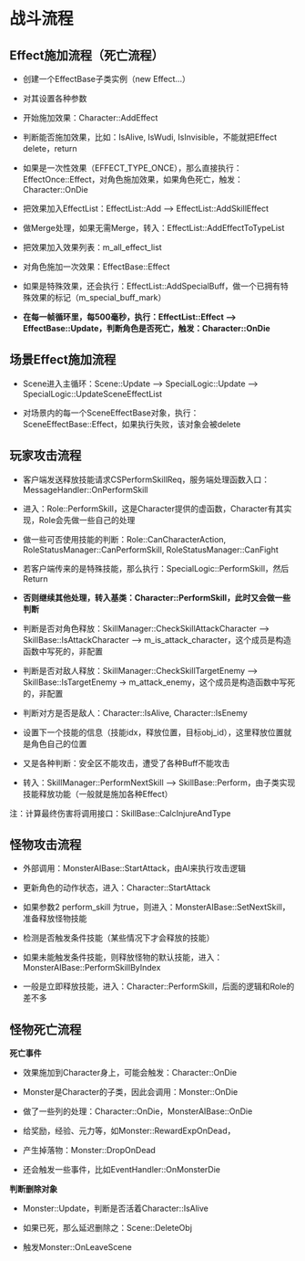 # 战斗流程

## Effect施加流程（死亡流程）

- 创建一个EffectBase子类实例（new Effect...）

- 对其设置各种参数

- 开始施加效果：Character::AddEffect

- 判断能否施加效果，比如：IsAlive, IsWudi, IsInvisible，不能就把Effect delete，return

- 如果是一次性效果（EFFECT_TYPE_ONCE），那么直接执行：EffectOnce::Effect，对角色施加效果，如果角色死亡，触发：Character::OnDie

- 把效果加入EffectList：EffectList::Add --> EffectList::AddSkillEffect

- 做Merge处理，如果无需Merge，转入：EffectList::AddEffectToTypeList

- 把效果加入效果列表：m_all_effect_list

- 对角色施加一次效果：EffectBase::Effect

- 如果是特殊效果，还会执行：EffectList::AddSpecialBuff，做一个已拥有特殊效果的标记（m_special_buff_mark）

- **在每一帧循环里，每500毫秒，执行：EffectList::Effect --> EffectBase::Update，判断角色是否死亡，触发：Character::OnDie**

## 场景Effect施加流程

- Scene进入主循环：Scene::Update --> SpecialLogic::Update --> SpecialLogic::UpdateSceneEffectList

- 对场景内的每一个SceneEffectBase对象，执行：SceneEffectBase::Effect，如果执行失败，该对象会被delete

## 玩家攻击流程

- 客户端发送释放技能请求CSPerformSkillReq，服务端处理函数入口：MessageHandler::OnPerformSkill

- 进入：Role::PerformSkill，这是Character提供的虚函数，Character有其实现，Role会先做一些自己的处理

- 做一些可否使用技能的判断：Role::CanCharacterAction, RoleStatusManager::CanPerformSkill, RoleStatusManager::CanFight

- 若客户端传来的是特殊技能，那么执行：SpecialLogic::PerformSkill，然后Return

- **否则继续其他处理，转入基类：Character::PerformSkill，此时又会做一些判断**

- 判断是否对角色释放：SkillManager::CheckSkillAttackCharacter --> SkillBase::IsAttackCharacter --> m_is_attack_character，这个成员是构造函数中写死的，非配置

- 判断是否对敌人释放：SkillManager::CheckSkillTargetEnemy --> SkillBase::IsTargetEnemy -> m_attack_enemy，这个成员是构造函数中写死的，非配置

- 判断对方是否是敌人：Character::IsAlive, Character::IsEnemy

- 设置下一个技能的信息（技能idx，释放位置，目标obj_id），这里释放位置就是角色自己的位置

- 又是各种判断：安全区不能攻击，遭受了各种Buff不能攻击

- 转入：SkillManager::PerformNextSkill --> SkillBase::Perform，由子类实现技能释放功能（一般就是施加各种Effect）

注：计算最终伤害将调用接口：SkillBase::CalcInjureAndType

## 怪物攻击流程

- 外部调用：MonsterAIBase::StartAttack，由AI来执行攻击逻辑

- 更新角色的动作状态，进入：Character::StartAttack

- 如果参数2 perform_skill 为true，则进入：MonsterAIBase::SetNextSkill，准备释放怪物技能

- 检测是否触发条件技能（某些情况下才会释放的技能）

- 如果未能触发条件技能，则释放怪物的默认技能，进入：MonsterAIBase::PerformSkillByIndex

- 一般是立即释放技能，进入：Character::PerformSkill，后面的逻辑和Role的差不多

## 怪物死亡流程

**死亡事件**

- 效果施加到Character身上，可能会触发：Character::OnDie

- Monster是Character的子类，因此会调用：Monster::OnDie

- 做了一些列的处理：Character::OnDie，MonsterAIBase::OnDie

- 给奖励，经验、元力等，如Monster::RewardExpOnDead，

- 产生掉落物：Monster::DropOnDead

- 还会触发一些事件，比如EventHandler::OnMonsterDie

**判断删除对象**

- Monster::Update，判断是否活着Character::IsAlive

- 如果已死，那么延迟删除之：Scene::DeleteObj

- 触发Monster::OnLeaveScene